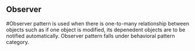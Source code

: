 ## Observer
#Observer pattern is used when there is one-to-many relationship between objects such as if one object is modified, its depenedent objects are to be notified automatically. Observer pattern falls under behavioral pattern category.
